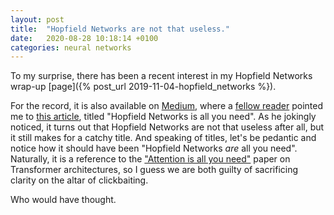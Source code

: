 ```yaml
---
layout: post
title:  "Hopfield Networks are not that useless."
date:   2020-08-28 10:18:14 +0100
categories: neural networks
---
```


To my surprise, there has been a recent interest in my Hopfield Networks wrap-up
[page]({% post_url 2019-11-04-hopfield_networks %}).

For the record, it is also available on [Medium](https://towardsdatascience.com/hopfield-networks-are-useless-heres-why-you-should-learn-them-f0930ebeadcd),
where a [fellow reader](https://medium.com/@dinu.marius.constantin) pointed me
to [this article](https://arxiv.org/abs/2008.02217),
titled "Hopfield Networks is all you need". As he jokingly noticed, it turns out
that Hopfield Networks are not that useless after all, but it still makes for a
catchy title. And speaking of titles, let's be pedantic and notice how it should
have been "Hopfield Networks *are* all you need". Naturally, it is a reference to
the ["Attention is all you need"](https://arxiv.org/abs/1706.03762) paper on Transformer
architectures, so I guess we are both guilty of sacrificing clarity on the altar of
clickbaiting.

 Who would have thought.